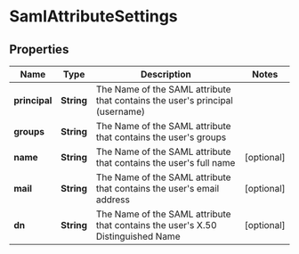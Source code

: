 # SamlAttributeSettings

## Properties
Name | Type | Description | Notes
------------ | ------------- | ------------- | -------------
**principal** | **String** | The Name of the SAML attribute that contains the user&#x27;s principal (username) | 
**groups** | **String** | The Name of the SAML attribute that contains the user&#x27;s groups | 
**name** | **String** | The Name of the SAML attribute that contains the user&#x27;s full name |  [optional]
**mail** | **String** | The Name of the SAML attribute that contains the user&#x27;s email address |  [optional]
**dn** | **String** | The Name of the SAML attribute that contains the user&#x27;s X.50 Distinguished Name |  [optional]
